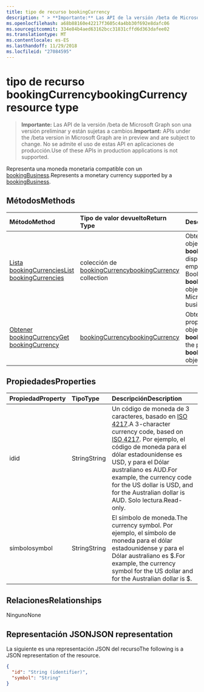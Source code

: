 ```yaml
---
title: tipo de recurso bookingCurrency
description: " > **Importante:** Las API de la versión /beta de Microsoft Graph son una versión preliminar y están sujetas a cambios. No se admite el uso de estas API en aplicaciones de producción."
ms.openlocfilehash: a68b88160e42217f3605c4a4bb30f692e8dafc06
ms.sourcegitcommit: 334e84b4aed63162bcc31831cffd6d363dafee02
ms.translationtype: MT
ms.contentlocale: es-ES
ms.lasthandoff: 11/29/2018
ms.locfileid: "27084595"
---
```

# <a name="bookingcurrency-resource-type"></a><span data-ttu-id="8ec6d-104">tipo de recurso bookingCurrency</span><span class="sxs-lookup"><span data-stu-id="8ec6d-104">bookingCurrency resource type</span></span>

 > <span data-ttu-id="8ec6d-105">**Importante:** Las API de la versión /beta de Microsoft Graph son una versión preliminar y están sujetas a cambios.</span><span class="sxs-lookup"><span data-stu-id="8ec6d-105">**Important:** APIs under the /beta version in Microsoft Graph are in preview and are subject to change.</span></span> <span data-ttu-id="8ec6d-106">No se admite el uso de estas API en aplicaciones de producción.</span><span class="sxs-lookup"><span data-stu-id="8ec6d-106">Use of these APIs in production applications is not supported.</span></span>
 
<span data-ttu-id="8ec6d-107">Representa una moneda monetaria compatible con un [bookingBusiness](bookingbusiness.md).</span><span class="sxs-lookup"><span data-stu-id="8ec6d-107">Represents a monetary currency supported by a [bookingBusiness](bookingbusiness.md).</span></span>


## <a name="methods"></a><span data-ttu-id="8ec6d-108">Métodos</span><span class="sxs-lookup"><span data-stu-id="8ec6d-108">Methods</span></span>

| <span data-ttu-id="8ec6d-109">Método</span><span class="sxs-lookup"><span data-stu-id="8ec6d-109">Method</span></span>           | <span data-ttu-id="8ec6d-110">Tipo de valor devuelto</span><span class="sxs-lookup"><span data-stu-id="8ec6d-110">Return Type</span></span>    |<span data-ttu-id="8ec6d-111">Descripción</span><span class="sxs-lookup"><span data-stu-id="8ec6d-111">Description</span></span>|
|:---------------|:--------|:----------|
|[<span data-ttu-id="8ec6d-112">Lista bookingCurrencies</span><span class="sxs-lookup"><span data-stu-id="8ec6d-112">List bookingCurrencies</span></span>](../api/bookingcurrency-list.md) | <span data-ttu-id="8ec6d-113">colección de [bookingCurrency](bookingcurrency.md)</span><span class="sxs-lookup"><span data-stu-id="8ec6d-113">[bookingCurrency](bookingcurrency.md) collection</span></span> |<span data-ttu-id="8ec6d-114">Obtener una lista de objetos de **bookingCurrency** disponibles para una empresa de Microsoft Bookings.</span><span class="sxs-lookup"><span data-stu-id="8ec6d-114">Get a list of **bookingCurrency** objects available to a Microsoft Bookings business.</span></span>|
|[<span data-ttu-id="8ec6d-115">Obtener bookingCurrency</span><span class="sxs-lookup"><span data-stu-id="8ec6d-115">Get bookingCurrency</span></span>](../api/bookingcurrency-get.md) | [<span data-ttu-id="8ec6d-116">bookingCurrency</span><span class="sxs-lookup"><span data-stu-id="8ec6d-116">bookingCurrency</span></span>](bookingcurrency.md) |<span data-ttu-id="8ec6d-117">Obtener las propiedades de un objeto **bookingCurrency** .</span><span class="sxs-lookup"><span data-stu-id="8ec6d-117">Get the properties of a **bookingCurrency** object.</span></span>|


## <a name="properties"></a><span data-ttu-id="8ec6d-118">Propiedades</span><span class="sxs-lookup"><span data-stu-id="8ec6d-118">Properties</span></span>
| <span data-ttu-id="8ec6d-119">Propiedad</span><span class="sxs-lookup"><span data-stu-id="8ec6d-119">Property</span></span>     | <span data-ttu-id="8ec6d-120">Tipo</span><span class="sxs-lookup"><span data-stu-id="8ec6d-120">Type</span></span>   |<span data-ttu-id="8ec6d-121">Descripción</span><span class="sxs-lookup"><span data-stu-id="8ec6d-121">Description</span></span>|
|:---------------|:--------|:----------|
|<span data-ttu-id="8ec6d-122">id</span><span class="sxs-lookup"><span data-stu-id="8ec6d-122">id</span></span>|<span data-ttu-id="8ec6d-123">String</span><span class="sxs-lookup"><span data-stu-id="8ec6d-123">String</span></span>| <span data-ttu-id="8ec6d-124">Un código de moneda de 3 caracteres, basado en [ISO 4217](https://www.iso.org/iso-4217-currency-codes.html).</span><span class="sxs-lookup"><span data-stu-id="8ec6d-124">A 3-character currency code, based on [ISO 4217](https://www.iso.org/iso-4217-currency-codes.html).</span></span> <span data-ttu-id="8ec6d-125">Por ejemplo, el código de moneda para el dólar estadounidense es USD, y para el Dólar australiano es AUD.</span><span class="sxs-lookup"><span data-stu-id="8ec6d-125">For example, the currency code for the US dollar is USD, and for the Australian dollar is AUD.</span></span> <span data-ttu-id="8ec6d-126">Solo lectura.</span><span class="sxs-lookup"><span data-stu-id="8ec6d-126">Read-only.</span></span>|
|<span data-ttu-id="8ec6d-127">símbolo</span><span class="sxs-lookup"><span data-stu-id="8ec6d-127">symbol</span></span>|<span data-ttu-id="8ec6d-128">String</span><span class="sxs-lookup"><span data-stu-id="8ec6d-128">String</span></span>| <span data-ttu-id="8ec6d-129">El símbolo de moneda.</span><span class="sxs-lookup"><span data-stu-id="8ec6d-129">The currency symbol.</span></span> <span data-ttu-id="8ec6d-130">Por ejemplo, el símbolo de moneda para el dólar estadounidense y para el Dólar australiano es $.</span><span class="sxs-lookup"><span data-stu-id="8ec6d-130">For example, the currency symbol for the US dollar and for the Australian dollar is $.</span></span>  |

## <a name="relationships"></a><span data-ttu-id="8ec6d-131">Relaciones</span><span class="sxs-lookup"><span data-stu-id="8ec6d-131">Relationships</span></span>
<span data-ttu-id="8ec6d-132">Ninguno</span><span class="sxs-lookup"><span data-stu-id="8ec6d-132">None</span></span>


## <a name="json-representation"></a><span data-ttu-id="8ec6d-133">Representación JSON</span><span class="sxs-lookup"><span data-stu-id="8ec6d-133">JSON representation</span></span>

<span data-ttu-id="8ec6d-134">La siguiente es una representación JSON del recurso</span><span class="sxs-lookup"><span data-stu-id="8ec6d-134">The following is a JSON representation of the resource.</span></span>

<!-- {
  "blockType": "resource",
  "optionalProperties": [

  ],
  "@odata.type": "microsoft.graph.bookingCurrency"
}-->

```json
{
  "id": "String (identifier)",
  "symbol": "String"
}

```

<!-- uuid: 8fcb5dbc-d5aa-4681-8e31-b001d5168d79
2015-10-25 14:57:30 UTC -->
<!-- {
  "type": "#page.annotation",
  "description": "bookingCurrency resource",
  "keywords": "",
  "section": "documentation",
  "tocPath": ""
}-->